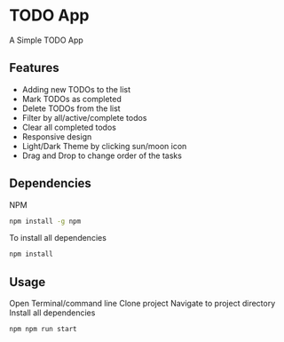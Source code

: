# TODO App

A Simple TODO App 

## Features
- Adding new TODOs to the list
- Mark TODOs as completed
- Delete TODOs from the list
- Filter by all/active/complete todos
- Clear all completed todos
- Responsive design
- Light/Dark Theme by clicking sun/moon icon
- Drag and Drop to change order of the tasks

## Dependencies

NPM
```bash
npm install -g npm
```
To install all dependencies

```bash
npm install
```

## Usage

Open Terminal/command line 
Clone project
Navigate to project directory
Install all dependencies

```bash
npm npm run start
```